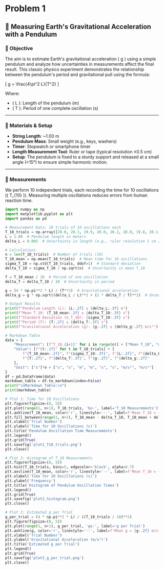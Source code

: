 # Problem 1

## 📘 Measuring Earth's Gravitational Acceleration with a Pendulum

### 🔬 Objective
The aim is to estimate Earth's gravitational acceleration \( g \) using a simple pendulum and analyze how uncertainties in measurements affect the final result. This classic physics experiment demonstrates the relationship between the pendulum's period and gravitational pull using the formula:

\[
g = \frac{4\pi^2 L}{T^2}
\]

Where:
- \( L \): Length of the pendulum (m)
- \( T \): Period of one complete oscillation (s)

---

### 🧪 Materials & Setup
- **String Length**: ~1.00 m
- **Pendulum Mass**: Small weight (e.g., keys, washers)
- **Timer**: Stopwatch or smartphone timer
- **Length Measurement Tool**: Ruler or tape (typical resolution ±0.5 cm)
- **Setup**: The pendulum is fixed to a sturdy support and released at a small angle (<15°) to ensure simple harmonic motion.

---

### 📏 Measurements
We perform 10 independent trials, each recording the time for 10 oscillations (\( T_{10} \)). Measuring multiple oscillations reduces errors from human reaction time.

```python
import numpy as np
import matplotlib.pyplot as plt
import pandas as pd

# Measurement Data: 10 trials of 10 oscillations each
T_10_trials = np.array([20.0, 20.1, 19.9, 20.0, 20.2, 20.0, 19.8, 20.1, 20.0, 19.9])
L = 1.00  # Pendulum length in meters
delta_L = 0.005  # Uncertainty in length (e.g., ruler resolution 1 cm / 2 = 0.5 cm = 0.005 m)

# Calculations
n = len(T_10_trials)  # Number of trials (10)
T_10_mean = np.mean(T_10_trials)  # Mean time for 10 oscillations
sigma_T_10 = np.std(T_10_trials, ddof=1)  # Standard deviation
delta_T_10 = sigma_T_10 / np.sqrt(n)  # Uncertainty in mean T_10

T = T_10_mean / 10  # Period of one oscillation
delta_T = delta_T_10 / 10  # Uncertainty in period

g = (4 * np.pi**2 * L) / (T**2)  # Gravitational acceleration
delta_g = g * np.sqrt((delta_L / L)**2 + (2 * delta_T / T)**2)  # Uncertainty in g

# Output Results
print(f"Pendulum Length (L): {L:.2f} ± {delta_L:.3f} m")
print(f"Mean T_10: {T_10_mean:.2f} ± {delta_T_10:.3f} s")
print(f"Standard Deviation (σ_T_10): {sigma_T_10:.3f} s")
print(f"Period (T): {T:.2f} ± {delta_T:.3f} s")
print(f"Gravitational Acceleration (g): {g:.2f} ± {delta_g:.2f} m/s²")

# Markdown Table
data = {
    "Measurement": [f"T_10_{i+1}" for i in range(n)] + ["Mean T_10", "σ_T_10", "L", "ΔL", "T", "ΔT", "g", "Δg"],
    "Value": [f"{t:.1f}" for t in T_10_trials] + [
        f"{T_10_mean:.2f}", f"{sigma_T_10:.3f}", f"{L:.2f}", f"{delta_L:.3f}",
        f"{T:.2f}", f"{delta_T:.3f}", f"{g:.2f}", f"{delta_g:.2f}"
    ],
    "Unit": ["s"]*n + ["s", "s", "m", "m", "s", "s", "m/s²", "m/s²"]
}
df = pd.DataFrame(data)
markdown_table = df.to_markdown(index=False)
print("\nMarkdown Table:\n")
print(markdown_table)

# Plot 1: Time for 10 Oscillations
plt.figure(figsize=(8, 5))
plt.plot(range(1, n+1), T_10_trials, 'bo-', label='T_10 Measurements')
plt.axhline(T_10_mean, color='r', linestyle='--', label=f'Mean T_10 = {T_10_mean:.2f} s')
plt.fill_between(range(1, n+2), T_10_mean - delta_T_10, T_10_mean + delta_T_10, color='r', alpha=0.2, label=f'Uncertainty ±{delta_T_10:.3f} s')
plt.xlabel('Trial Number')
plt.ylabel('Time for 10 Oscillations (s)')
plt.title('Pendulum Oscillation Time Measurements')
plt.legend()
plt.grid(True)
plt.savefig('plot1_T10_trials.png')
plt.close()

# Plot 2: Histogram of T_10 Measurements
plt.figure(figsize=(8, 5))
plt.hist(T_10_trials, bins=5, edgecolor='black', alpha=0.7)
plt.axvline(T_10_mean, color='r', linestyle='--', label=f'Mean T_10 = {T_10_mean:.2f} s')
plt.xlabel('Time for 10 Oscillations (s)')
plt.ylabel('Frequency')
plt.title('Histogram of Pendulum Oscillation Times')
plt.legend()
plt.grid(True)
plt.savefig('plot2_histogram.png')
plt.close()

# Plot 3: Estimated g per Trial
g_per_trial = (4 * np.pi**2 * L) / ((T_10_trials / 10)**2)
plt.figure(figsize=(8, 5))
plt.plot(range(1, n+1), g_per_trial, 'go-', label='g per Trial')
plt.axhline(g, color='r', linestyle='--', label=f'Mean g = {g:.2f} m/s²')
plt.xlabel('Trial Number')
plt.ylabel('Gravitational Acceleration (m/s²)')
plt.title('Estimated g per Trial')
plt.legend()
plt.grid(True)
plt.savefig('plot3_g_per_trial.png')
plt.close()
